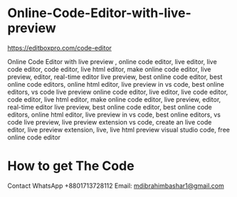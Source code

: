 # Online-Code-Editor-with-live-preview
https://editboxpro.com/code-editor

Online Code Editor with live preview , online code editor, live editor, live code editor, code editor, live html editor, make online code editor, live preview, editor, real-time editor live preview, best online code editor, best online code editors, online html editor, live preview in vs code, best online editors, vs code live preview
online code editor, live editor, live code editor, code editor, live html editor, make online code editor, live preview, editor, real-time editor live preview, best online code editor, best online code editors, online html editor, live preview in vs code, best online editors, vs code live preview, live preview extension vs code, create an live code editor, live preview extension, live, live html preview visual studio code, free online code editor

# How to get The Code 
Contact 
WhatsApp +8801713728112
Email: mdibrahimbashar1@gmail.com

